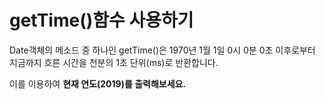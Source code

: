 # getTime()함수 사용하기
Date객체의 메소드 중 하나인 getTime()은
1970년 1월 1일 0시 0분 0초 이후로부터 지금까지 흐른 시간을 천분의 1초 단위(ms)로 반환합니다.

이를 이용하여 **현재 연도(2019)를 출력해보세요.**